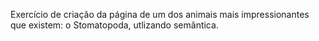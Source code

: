 Exercício de criação da página de um dos animais mais impressionantes que existem: o Stomatopoda, utlizando semântica.
